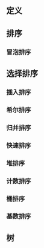 
## 定义


## 排序
### 冒泡排序

## 选择排序

### 插入排序
### 希尔排序

### 归并排序

### 快速排序

### 堆排序

### 计数排序
### 桶排序

### 基数排序


## 树

